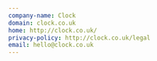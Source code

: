 ```yaml
---
company-name: Clock
domain: clock.co.uk
home: http://clock.co.uk/
privacy-policy: http://clock.co.uk/legal
email: hello@clock.co.uk
---
```




